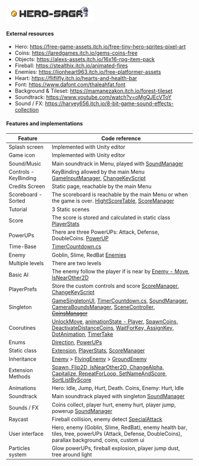 ![Hero-Sage Logo](/DGD-Heroes/Assets/Graphics/Objects/gameBannerSlaphScreen.png)

#### External resources
- Hero: https://free-game-assets.itch.io/free-tiny-hero-sprites-pixel-art
- Coins: https://laredgames.itch.io/gems-coins-free
- Objects: https://alexs-assets.itch.io/16x16-rpg-item-pack
- Fireball: https://stealthix.itch.io/animated-fires
- Enemies: https://lionheart963.itch.io/free-platformer-assets
- Heart: https://fliflifly.itch.io/hearts-and-health-bar
- Font: https://www.dafont.com/thaleahfat.font
- Background & Tileset: https://mamanezakon.itch.io/forest-tileset
- Soundtrack: https://www.youtube.com/watch?v=oMgQJEcVToY
- Sound / FX: https://harvey656.itch.io/8-bit-game-sound-effects-collection

#### Features and implementations
| Feature | Code reference |
|-------------------------|---------------------------------------------------------------------------------------------------------------------------------------------------------------------------------------------------------------------------------------------------------------------------------------------------------------------------------------------------------------------------------------------------------------------------------------------------------------------------------------------------------------------------------------------------------------------------------------|
| Splash screen | Implemented with Unity editor |
| Game icon | Implemented with Unity editor |
| Sound/Music | Main soundtrack in Menu, played with [SoundManager](/DGD-Heroes/Assets/Scripts/Manager/SoundManager.cs) |
| Controls - KeyBinding | KeyBinding allowed by the main Menu [GameInputManager](/DGD-Heroes/Assets/Scripts/Manager/GameInputManager.cs), [ChangeKeyScript](/DGD-Heroes/Assets/Scripts/UI/ChangeKeyScript.cs) |
| Credits Screen | Static page, reachable by the main Menu |
| Scoreboard - Sorted | The scoreboard is reachable by the main Menu or when the game is over. [HightScoreTable](/DGD-Heroes/Assets/Scripts/UI/HightScoreTable.cs), [ScoreManager](/DGD-Heroes/Assets/Scripts/Static/ScoreManager.cs) |
| Tutorial | 3 Static scenes |
| Score | The score is stored and calculated in static class [PlayerStats](/DGD-Heroes/Assets/Scripts/Static/PlayerStats.cs) |
| PowerUPs | There are three PowerUPs: Attack, Defense, DoubleCoins. [PowerUP](/DGD-Heroes/Assets/Scripts/Objects/PowerUP.cs) |
| Time-Base | [TimerCountdown.cs](/DGD-Heroes/Assets/Scripts/UI/TimerCountdown.cs) |
| Enemy | Goblin, Slime, RedBat [Enemies](/DGD-Heroes/Assets/Scripts/Enemies) |
| Multiple levels | There are two levels |
| Basic AI | The enemy follow the player if is near by [Enemy - Move](/DGD-Heroes/Assets/Scripts/Enemies/Enemy.cs), [IsNearOther2D](/DGD-Heroes/Assets/Scripts/Static/Extension.cs) |
| PlayerPrefs | Store the custom controls and score [ScoreManager](/Tkd-Alex/DGD-Heroes/Assets/Scripts/Static/ScoreManager.cs), [ChangeKeyScript](/DGD-Heroes/Assets/Scripts/UI/ChangeKeyScript.cs) |
| Singleton | [GameSingletonUI](/DGD-Heroes/Assets/Scripts/UI/GameSingletonUI.cs), [TimerCountdown.cs](/DGD-Heroes/Assets/Scripts/UI/TimerCountdown.cs), [SoundManager](/DGD-Heroes/Assets/Scripts/Manager/SoundManager.cs), [CameraBoundsManager](/DGD-Heroes/Assets/Scripts/Manager/CameraBoundsManager.cs), [SceneController](/DGD-Heroes/Assets/Scripts/Manager/SceneController.cs), [~~CoinsManager~~](/DGD-Heroes/Assets/Scripts/Manager/CoinsManager.cs) |
| Coorutines | [UnlockMove](/DGD-Heroes/Assets/Scripts/Hero/EdgeCheck.cs), [animationState - Player](/DGD-Heroes/Assets/Scripts/Hero/PlayerController.cs), [SpawnCoins, DeactivateDistanceCoins](/DGD-Heroes/Assets/Scripts/Manager/CoinsSpawnManager.cs), [WaitForKey, AssignKey, DotAnimation](/DGD-Heroes/Assets/Scripts/UI/ChangeKeyScript.cs), [TimerTake](/DGD-Heroes/Assets/Scripts/UI/TimerCountdown.cs) |
| Enums | [Direction](/DGD-Heroes/Assets/Scripts/Hero/PlayerController.cs), [PowerUPs](/DGD-Heroes/Assets/Scripts/Objects/PowerUP.cs) |
| Static class | [Extension](/DGD-Heroes/Assets/Scripts/Static/Extension.cs), [PlayerStats](/DGD-Heroes/Assets/Scripts/Static/PlayerStats.cs), [ScoreManager](/DGD-Heroes/Assets/Scripts/Static/ScoreManager.cs) |
| Inheritance | [Enemy](/DGD-Heroes/Assets/Scripts/Enemies/Enemy.cs) > [FlyingEnemy](/DGD-Heroes/Assets/Scripts/Enemies/FlyingEnemy.cs) > [GroundEnemy](/DGD-Heroes/Assets/Scripts/Enemies/GroundEnemy.cs) |
| Extension Methods | [Spawn, Flip2D, IsNearOther2D, ChangeAlpha, Capitalize, RepeatForLoop, SetNameAndScore, SortListByScore](/DGD-Heroes/Assets/Scripts/Static/Extension.cs) |
| Animations | Hero: Idle, Jump, Hurt, Death. Coins, Enemy: Hurt, Idle |
| Soundtrack | Main soundtrack played with singleton [SoundManager](/DGD-Heroes/Assets/Scripts/Manager/SoundManager.cs) |
| Sounds / FX | Coins collect, player hurt, enemy hurt, player jump, powerup [SoundManager](/DGD-Heroes/Assets/Scripts/Manager/SoundManager.cs) |
| Raycast | Fireball collision, enemy detect [SpecialAttack](/DGD-Heroes/Assets/Scripts/Hero/SpecialAttack.cs)  |
| User interface | Hero, enemy (Goblin, Slime, RedBat), enemy health bar, tiles, tree, powerUPs (Attack, Defense, DoubleCoins), parallax background, coins, custom ui |
| Particles system | Glow powerUPs, fireball explosion, player jump dust, tree around light |
